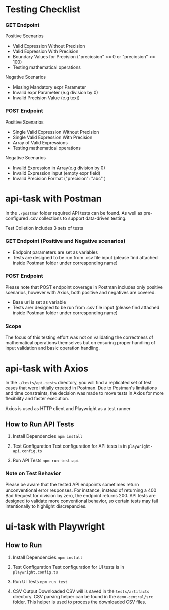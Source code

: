 # Testing Checklist

### GET Endpoint
Positive Scenarios
 - Valid Expression Without Precision
 - Valid Expression With Precision
 - Boundary Values for Precision ("preciosion" <= 0 or "preciosion" >= 100)
 - Testing mathematical operations

Negative Scenarios
 - Missing Mandatory expr Parameter 
 - Invalid expr Parameter (e.g division by 0)
 - Invalid Precision Value (e.g text)

### POST Endpoint
Positive Scenarios
 - Single Valid Expression Without Precision
 - Single Valid Expression With Precision
 - Array of Valid Expressions
 - Testing mathematical operations

Negative Scenarios
 - Invalid Expression in Array(e.g division by 0)
 - Invalid Expression input (empty expr field)
 - Invalid Precision Format ("precision": "abc" )

# api-task with Postman
In the `./postman` folder required API tests can be found. As well as pre-configured .csv collections to support data-driven testing. 

Test Colletion includes 3 sets of tests

### GET Endpoint (Positive and Negative scenarios)
- Endpoint parameters are set as variables 
- Tests are designed to be run from .csv file input (please find attached inside Postman folder under corresponding name)

### POST Endpoint 
Please note that POST endpoint coverage in Postman includes only positive scenarios, however with Axios, both positive and negatives are covered.
- Base url is set as variable
- Tests arer designed to be run from .csv file input (please find attached inside Postman folder under corresponding name)

### Scope
The focus of this testing effort was not on validating the correctness of mathematical operations themselves but on ensuring proper handling of input validation and basic operation handling. 

# api-task with Axios 
In the `./tests/api-tests` directory, you will find a replicated set of test cases that were initially created in Postman. Due to Postman's limitations and time constraints, the decision was made to move tests in Axios for more flexibility and faster execution.

Axios is used as HTTP client and Playwright as a test runner

## How to Run API Tests

1. Install Dependencies
`npm install`

2. Test Configuration
Test configuration for API tests is in `playwright-api.config.ts`

3. Run API Tests
`npm run test:api`

### Note on Test Behavior
Please be aware that the tested API endpoints sometimes return unconventional error responses. For instance, instead of returning a 400 Bad Request for division by zero, the endpoint returns 200. API tests are designed to validate more conventional behavior, so certain tests may fail intentionally to highlight discrepancies.

# ui-task with Playwright 

## How to Run

1. Install Dependencies
`npm install`

2. Test Configuration
Test configuration for UI tests is in `playwright.config.ts`

3. Run UI Tests
`npm run test`

4. CSV Output
Downloaded CSV will is saved in the `tests/artifacts` directory. CSV parsing helper can be found in the `demo-central/src` folder. This helper is used to process the downloaded CSV files. 